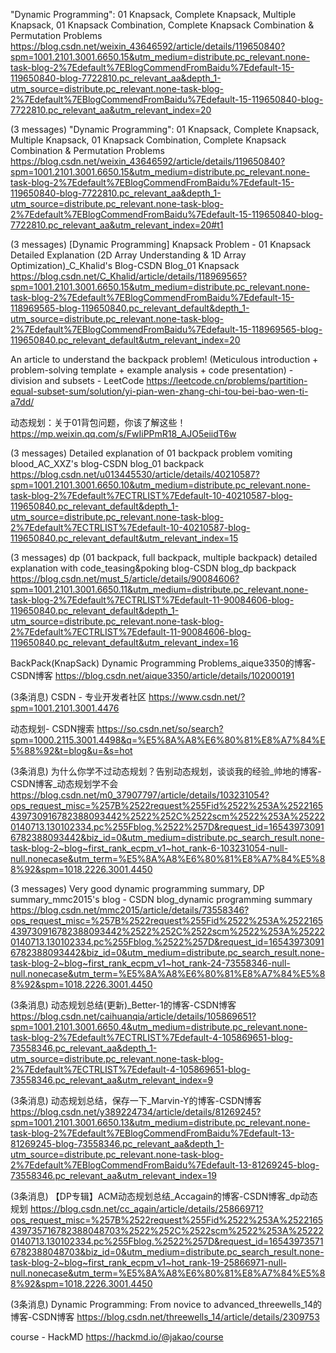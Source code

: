"Dynamic Programming": 01 Knapsack, Complete Knapsack, Multiple Knapsack, 01 Knapsack Combination, Complete Knapsack Combination & Permutation Problems
https://blog.csdn.net/weixin_43646592/article/details/119650840?spm=1001.2101.3001.6650.15&utm_medium=distribute.pc_relevant.none-task-blog-2%7Edefault%7EBlogCommendFromBaidu%7Edefault-15-119650840-blog-7722810.pc_relevant_aa&depth_1-utm_source=distribute.pc_relevant.none-task-blog-2%7Edefault%7EBlogCommendFromBaidu%7Edefault-15-119650840-blog-7722810.pc_relevant_aa&utm_relevant_index=20

(3 messages) "Dynamic Programming": 01 Knapsack, Complete Knapsack, Multiple Knapsack, 01 Knapsack Combination, Complete Knapsack Combination & Permutation Problems
https://blog.csdn.net/weixin_43646592/article/details/119650840?spm=1001.2101.3001.6650.15&utm_medium=distribute.pc_relevant.none-task-blog-2%7Edefault%7EBlogCommendFromBaidu%7Edefault-15-119650840-blog-7722810.pc_relevant_aa&depth_1-utm_source=distribute.pc_relevant.none-task-blog-2%7Edefault%7EBlogCommendFromBaidu%7Edefault-15-119650840-blog-7722810.pc_relevant_aa&utm_relevant_index=20#t1

(3 messages) [Dynamic Programming] Knapsack Problem - 01 Knapsack Detailed Explanation (2D Array Understanding & 1D Array Optimization)_C_Khalid's Blog-CSDN Blog_01 Knapsack
https://blog.csdn.net/C_Khalid/article/details/118969565?spm=1001.2101.3001.6650.15&utm_medium=distribute.pc_relevant.none-task-blog-2%7Edefault%7EBlogCommendFromBaidu%7Edefault-15-118969565-blog-119650840.pc_relevant_default&depth_1-utm_source=distribute.pc_relevant.none-task-blog-2%7Edefault%7EBlogCommendFromBaidu%7Edefault-15-118969565-blog-119650840.pc_relevant_default&utm_relevant_index=20

An article to understand the backpack problem! (Meticulous introduction + problem-solving template + example analysis + code presentation) - division and subsets - LeetCode
https://leetcode.cn/problems/partition-equal-subset-sum/solution/yi-pian-wen-zhang-chi-tou-bei-bao-wen-ti-a7dd/

动态规划：关于01背包问题，你该了解这些！
https://mp.weixin.qq.com/s/FwIiPPmR18_AJO5eiidT6w

(3 messages) Detailed explanation of 01 backpack problem vomiting blood_AC_XXZ's blog-CSDN blog_01 backpack
https://blog.csdn.net/u013445530/article/details/40210587?spm=1001.2101.3001.6650.10&utm_medium=distribute.pc_relevant.none-task-blog-2%7Edefault%7ECTRLIST%7Edefault-10-40210587-blog-119650840.pc_relevant_default&depth_1-utm_source=distribute.pc_relevant.none-task-blog-2%7Edefault%7ECTRLIST%7Edefault-10-40210587-blog-119650840.pc_relevant_default&utm_relevant_index=15

(3 messages) dp (01 backpack, full backpack, multiple backpack) detailed explanation with code_teasing&poking blog-CSDN blog_dp backpack
https://blog.csdn.net/must_5/article/details/90084606?spm=1001.2101.3001.6650.11&utm_medium=distribute.pc_relevant.none-task-blog-2%7Edefault%7ECTRLIST%7Edefault-11-90084606-blog-119650840.pc_relevant_default&depth_1-utm_source=distribute.pc_relevant.none-task-blog-2%7Edefault%7ECTRLIST%7Edefault-11-90084606-blog-119650840.pc_relevant_default&utm_relevant_index=16

BackPack(KnapSack) Dynamic Programming Problems_aique3350的博客-CSDN博客
https://blog.csdn.net/aique3350/article/details/102000191

(3条消息) CSDN - 专业开发者社区
https://www.csdn.net/?spm=1001.2101.3001.4476

动态规划- CSDN搜索
https://so.csdn.net/so/search?spm=1000.2115.3001.4498&q=%E5%8A%A8%E6%80%81%E8%A7%84%E5%88%92&t=blog&u=&s=hot

(3条消息) 为什么你学不过动态规划？告别动态规划，谈谈我的经验_帅地的博客-CSDN博客_动态规划学不会
https://blog.csdn.net/m0_37907797/article/details/103231054?ops_request_misc=%257B%2522request%255Fid%2522%253A%2522165439730916782388093442%2522%252C%2522scm%2522%253A%252220140713.130102334.pc%255Fblog.%2522%257D&request_id=165439730916782388093442&biz_id=0&utm_medium=distribute.pc_search_result.none-task-blog-2~blog~first_rank_ecpm_v1~hot_rank-6-103231054-null-null.nonecase&utm_term=%E5%8A%A8%E6%80%81%E8%A7%84%E5%88%92&spm=1018.2226.3001.4450

(3 messages) Very good dynamic programming summary, DP summary_mmc2015's blog - CSDN blog_dynamic programming summary
https://blog.csdn.net/mmc2015/article/details/73558346?ops_request_misc=%257B%2522request%255Fid%2522%253A%2522165439730916782388093442%2522%252C%2522scm%2522%253A%252220140713.130102334.pc%255Fblog.%2522%257D&request_id=165439730916782388093442&biz_id=0&utm_medium=distribute.pc_search_result.none-task-blog-2~blog~first_rank_ecpm_v1~hot_rank-24-73558346-null-null.nonecase&utm_term=%E5%8A%A8%E6%80%81%E8%A7%84%E5%88%92&spm=1018.2226.3001.4450

(3条消息) 动态规划总结(更新)_Better-1的博客-CSDN博客
https://blog.csdn.net/caihuanqia/article/details/105869651?spm=1001.2101.3001.6650.4&utm_medium=distribute.pc_relevant.none-task-blog-2%7Edefault%7ECTRLIST%7Edefault-4-105869651-blog-73558346.pc_relevant_aa&depth_1-utm_source=distribute.pc_relevant.none-task-blog-2%7Edefault%7ECTRLIST%7Edefault-4-105869651-blog-73558346.pc_relevant_aa&utm_relevant_index=9

(3条消息) 动态规划总结，保存一下_Marvin-Y的博客-CSDN博客
https://blog.csdn.net/y389224734/article/details/81269245?spm=1001.2101.3001.6650.13&utm_medium=distribute.pc_relevant.none-task-blog-2%7Edefault%7EBlogCommendFromBaidu%7Edefault-13-81269245-blog-73558346.pc_relevant_aa&depth_1-utm_source=distribute.pc_relevant.none-task-blog-2%7Edefault%7EBlogCommendFromBaidu%7Edefault-13-81269245-blog-73558346.pc_relevant_aa&utm_relevant_index=19

(3条消息) 【DP专辑】ACM动态规划总结_Accagain的博客-CSDN博客_dp动态规划
https://blog.csdn.net/cc_again/article/details/25866971?ops_request_misc=%257B%2522request%255Fid%2522%253A%2522165439735716782388048703%2522%252C%2522scm%2522%253A%252220140713.130102334.pc%255Fblog.%2522%257D&request_id=165439735716782388048703&biz_id=0&utm_medium=distribute.pc_search_result.none-task-blog-2~blog~first_rank_ecpm_v1~hot_rank-19-25866971-null-null.nonecase&utm_term=%E5%8A%A8%E6%80%81%E8%A7%84%E5%88%92&spm=1018.2226.3001.4450

(3条消息) Dynamic Programming: From novice to advanced_threewells_14的博客-CSDN博客
https://blog.csdn.net/threewells_14/article/details/2309753



course - HackMD
https://hackmd.io/@jakao/course

